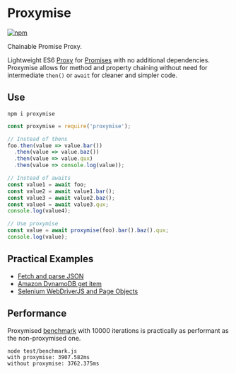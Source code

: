 # Proxymise

[![npm](https://img.shields.io/npm/v/proxymise.svg)](https://www.npmjs.com/package/proxymise)

Chainable Promise Proxy.

Lightweight ES6 [Proxy] for [Promises] with no additional dependencies. Proxymise allows for method
and property chaining without need for intermediate `then()` or `await` for cleaner and simpler code.

[Proxy]: https://developer.mozilla.org/en-US/docs/Web/JavaScript/Reference/Global_Objects/Proxy
[Promises]: https://developer.mozilla.org/en-US/docs/Web/JavaScript/Reference/Global_Objects/Promise

## Use

```shell
npm i proxymise
```

```javascript
const proxymise = require('proxymise');

// Instead of thens
foo.then(value => value.bar())
  .then(value => value.baz())
  .then(value => value.qux)
  .then(value => console.log(value));

// Instead of awaits
const value1 = await foo;
const value2 = await value1.bar();
const value3 = await value2.baz();
const value4 = await value3.qux;
console.log(value4);

// Use proxymise
const value = await proxymise(foo).bar().baz().qux;
console.log(value);
```

## Practical Examples

- [Fetch and parse JSON](https://github.com/kozhevnikov/proxymise/blob/master/test/fetch.test.js)
- [Amazon DynamoDB get item](https://github.com/kozhevnikov/proxymise/blob/master/test/dynamodb.test.js)
- [Selenium WebDriverJS and Page Objects](https://github.com/kozhevnikov/proxymise/blob/master/test/selenium.test.js)

## Performance

Proxymised [benchmark] with 10000 iterations is practically as performant as the non-proxymised one.

[benchmark]: https://github.com/kozhevnikov/proxymise/blob/master/test/benchmark.js

```shell
node test/benchmark.js 
with proxymise: 3907.582ms
without proxymise: 3762.375ms
```
